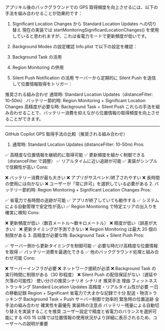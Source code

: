 アプリキル後のバックグラウンドでの GPS 取得頻度を向上させるには、以下の手法を組み合わせることが効果的です：

1. Significant Location Changes から Standard Location Updates への切り替え
   現在の実装では startMonitoringSignificantLocationChanges() を使用していると思われますが、これは省電力モードで更新頻度が低いです。

2. Background Modes の設定確認
   Info.plist で以下の設定を確認：

3. Background Task の活用
4. Region Monitoring の併用
5. Silent Push Notification の活用
   サーバーから定期的に Silent Push を送信して位置情報取得をトリガー：

推奨される組み合わせ
通常時: Standard Location Updates（distanceFilter: 10-50m）
バッテリー節約時: Region Monitoring + Significant Location Changes
高精度が必要な時: Background Task + Silent Push
これらの手法を組み合わせることで、バッテリー消費を抑えながら位置情報の取得頻度を向上させることができます。

---

GitHub Copilot
GPS 取得手法の比較（推奨される組み合わせ）

1. 通常時: Standard Location Updates (distanceFilter: 10-50m)
   Pros:

✅ 高精度な位置情報を継続的に取得可能
✅ 更新頻度を細かく制御できる（distanceFilter で調整）
✅ リアルタイムに近い追跡が可能
✅ 実装がシンプルで信頼性が高い
Cons:

❌ バッテリー消費が最も大きい
❌ アプリがサスペンド/終了されやすい
❌ 長時間の使用には向かない
❌ ユーザーが「常に許可」を選択している必要がある 2. バッテリー節約時: Region Monitoring + Significant Location Changes
Pros:

✅ 省電力で長時間の追跡が可能
✅ アプリが終了していても動作する
✅ システムによる自動管理で安定性が高い
✅ Region Monitoring で特定エリアの出入りを確実に検知
Cons:

❌ 更新頻度が低い（数百メートル〜数キロメートル）
❌ 精度が低い（誤差が大きい）
❌ 更新タイミングが予測できない
❌ Region Monitoring は最大 20 個の制限がある 3. 高精度が必要な時: Background Task + Silent Push
Pros:

✅ サーバー側から更新タイミングを制御可能
✅ 必要な時だけ高精度な位置情報を取得
✅ バッテリー消費を最適化できる
✅ 他のバックグラウンド処理と組み合わせ可能
Cons:

❌ サーバーインフラが必要
❌ ネットワーク接続が必須
❌ Background Task の実行時間に制限がある（30 秒程度）
❌ Silent Push の配信保証がない（遅延や欠落の可能性）
使い分けの推奨シナリオ
シナリオ 推奨手法 理由
フィットネストラッキング Standard Location Updates 高精度・リアルタイム性が必要
一日の移動記録 Region + Significant 省電力で大まかな記録で十分
配送・物流トラッキング Background Task + Push サーバー制御で効率的
緊急時の位置追跡 全手法の組み合わせ 確実性を最優先
実装時の注意点
バッテリー残量による自動切り替えを実装することを推奨
ユーザー設定で精度と省電力のバランスを選択可能にする
iOS 15 以降では位置情報の使用状況がより詳細に表示されるため、ユーザーへの説明が重要
